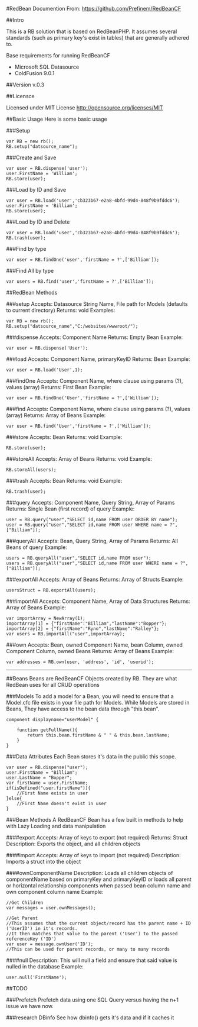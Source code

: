 #RedBean Documention
From: https://github.com/Prefinem/RedBeanCF

##Intro

This is a RB solution that is based on RedBeanPHP.  It assumes several standards (such as primary key's exist in tables) that are generally adhered to.

Base requirements for running RedBeanCF
* Microsoft SQL Datasource
* ColdFusion 9.0.1

##Version
v.0.3

##Licensce

Licensed under MIT License
http://opensource.org/licenses/MIT

##Basic Usage
Here is some basic usage

###Setup

	var RB = new rb();
	RB.setup("datsource_name");

###Create and Save

	var user = RB.dispense('user');
	user.FirstName = 'William';
	RB.store(user);


###Load by ID and Save

	var user = RB.load('user','cb323b67-e2a8-4bfd-99d4-848f9b9fddc6');
	user.FirstName = 'Billiam';
	RB.store(user);


###Load by ID and Delete

	var user = RB.load('user','cb323b67-e2a8-4bfd-99d4-848f9b9fddc6');
	RB.trash(user);


###Find by type

	var user = RB.findOne('user','firstName = ?',['Billiam']);


###Find All by type

	var users = RB.find('user','firstName = ?',['Billiam']);


##RedBean Methods

###setup
Accepts: Datasource String Name, File path for Models (defaults to current directory)
Returns: void
Examples:

	var RB = new rb();
	RB.setup("datsource_name","C:/websites/wwwroot/");

###dispense
Accepts: Component Name
Returns: Empty Bean
Example:

	var user = RB.dispense('User');

###load
Accepts: Component Name, primaryKeyID
Returns: Bean
Example:

	var user = RB.load('User',1);

###findOne
Accepts: Component Name, where clause using params (?), values (array)
Returns: First Bean
Example:

	var user = RB.findOne('User','firstName = ?',['William']);

###find
Accepts: Component Name, where clause using params (?), values (array)
Returns: Array of Beans
Example:

	var user = RB.find('User','firstName = ?',['William']);

###store
Accepts: Bean
Returns: void
Example:

	RB.store(user);

###storeAll
Accepts: Array of Beans
Returns: void
Example:

	RB.storeAll(users);

###trash
Accepts: Bean
Returns: void
Example:

	RB.trash(user);

###query
Accepts: Component Name, Query String, Array of Params
Returns: Single Bean (first record) of query
Example:

	user = RB.query("user","SELECT id,name FROM user ORDER BY name");
	user = RB.query("user","SELECT id,name FROM user WHERE name = ?",["Billiam"]);

###queryAll
Accepts: Bean, Query String, Array of Params
Returns: All Beans of query
Example:

	users = RB.queryAll("user","SELECT id,name FROM user");
	users = RB.queryAll("user","SELECT id,name FROM user WHERE name = ?",["Billiam"]);

###exportAll
Accepts: Array of Beans
Returns: Array of Structs
Example:

	usersStruct = RB.exportAll(users);

###importAll
Accepts: Component Name, Array of Data Structures
Returns: Array of Beans
Example:

	var importArray = NewArray(1);
	importArray[1] = {"firstName":"Billiam","lastName":"Bopper"};
	importArray[2] = {"firstName":"Ryno","lastName":"Ralley"};
	var users = RB.importAll("user",importArray);

###own
Accepts: Bean, owned Component Name, bean Column, owned Component Column, owned Beans
Returns: Array of Beans
Example:

	var addresses = RB.own(user, 'address', 'id', 'userid');

-----

##Beans
Beans are RedBeanCF Objects created by RB.  They are what RedBean uses for all CRUD operations

###Models
To add a model for a Bean, you will need to ensure that a <componentName>Model.cfc file exists in your file path for Models.  While Models are stored in Beans, They have access to the bean data through "this.bean".

	component displayname="userModel" {
		
		function getFullName(){
			return this.bean.firstName & " " & this.bean.lastName;
		}
	}

###Data Attributes
Each Bean stores it's data in the public this scope.

	var user = RB.dispense("user");
	user.FirstName = "Billiam";
	user.LastName = "Bopper";
	var firstName = user.FirstName;
	if(isDefined("user.firstName")){
		//First Name exists in user
	}else{
		//First Name doesn't exist in user
	}

###Bean Methods
A RedBeanCF Bean has a few built in methods to help with Lazy Loading and data manipulation

####export
Accepts: Array of keys to export (not required)
Returns: Struct
Description: Exports the object, and all children objects

####import
Accepts: Array of keys to import (not required)
Description: Imports a struct into the object

####ownComponentName
Description: Loads all children objects of componentName based on primaryKey and primaryKeyID or loads all parent or horizontal relationship components when passed bean column name and own component column name
Example:

	//Get Children
	var messages = user.ownMessages();

	//Get Parent
	//This assumes that the current object/record has the parent name + ID ('UserID') in it's records.
	//It then matches that value to the parent ('User') to the passed referenceKey ('ID')
	var user = message.ownUser('ID');
	//This can be used for parent records, or many to many records

####null
Description: This will null a field and ensure that said value is nulled in the database
Example:

	user.null('FirstName');

##TODO

###Prefetch
Prefetch data using one SQL Query versus having the n+1 issue we have now.

###research DBinfo
See how dbinfo() gets it's data and if it caches it